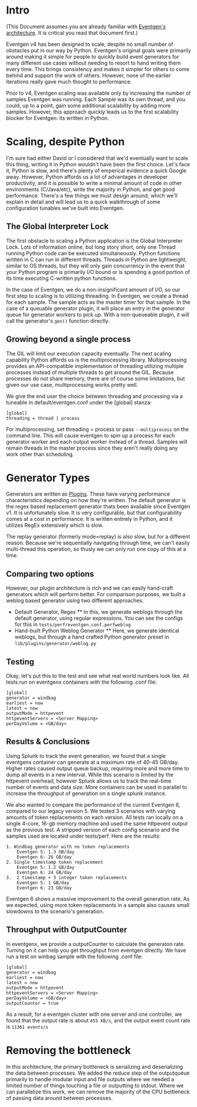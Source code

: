 # Intro

(This Document assumes you are already familiar with [Eventgen's architecture](ARCHITECTURE.md).  It is critical you read that document first.)

Eventgen v4 has been designed to scale, despite no small number of obstacles put in our way by Python.  Eventgen's original goals were primarily around making it simple for people to quickly build event generators for many different use cases without needing to resort to hand writing them every time.  This brings consistency and makes it simpler for others to come behind and support the work of others.  However, none of the earlier iterations really gave much thought to performance.

Prior to v4, Eventgen scaling was available only by increasing the number of samples Eventgen was running.  Each Sample was its own thread, and you could, up to a point, gain some additional scalability by adding more samples.  However, this approach quickly leads us to the first scalability blocker for Eventgen: its written in Python.

# Scaling, despite Python

I'm sure had either David or I considered that we'd eventually want to scale this thing, writing it in Python wouldn't have been the first choice.  Let's face it, Python is slow, and there's plenty of emperical evidence a quick Google away.   However, Python affords us a lot of advantages in developer productivity, and it is possible to write a minimal amount of code in other environments (C/Java/etc), write the majority in Python, and get good performance.  There's a few things we must design around, which we'll explain in detail and will lead us to a quick walkthrough of some configuration tunables we've built into Eventgen.

## The Global Interpreter Lock

The first obstacle to scaling a Python application is the Global Interpreter Lock.  Lots of information online, but long story short, only one Thread running Python code can be executed simultaneously.  Python functions written in C can run in different threads.  Threads in Python are lightweight, similar to OS threads, but they will only gain concurrency in the event that your Python program is primarily I/O bound or is spending a good portion of its time executing C-written python functions.

In the case of Eventgen, we do a non-insignificant amount of I/O, so our first step to scaling is to utilizing threading.  In Eventgen, we create a thread for each sample.  The sample acts as the master timer for that sample.  In the case of a queuable generator plugin, it will place an entry in the generator queue for generator workers to pick up.  With a non-queueable plugin, it will call the generator's `gen()` function directly.

## Growing beyond a single process

The GIL will limit our execution capacity eventually.  The next scaling capability Python affords us is the multiprocessing library.  Multiprocessing provides an API-compatible implementation of threading utilizing multiple processes instead of multiple threads to get around the GIL.  Because processes do not share memory, there are of course some limitations, but given our use case, multiprocessing works pretty well.  

We give the end user the choice between threading and processing via a tuneable in default/eventgen.conf under the [global] stanza:

    [global]
    threading = thread | process

For multiprocessing, set threading = process or pass `--multiprocess` on the command line.  This will cause eventgen to spin up a process for each generator worker and each output worker instead of a thread.  Samples will remain threads in the master process since they aren't really doing any work other than scheduling.

# Generator Types

Generators are written as [Plugins](Plugins.md).  These have varying performance characteristics depending on how they're written.  The default generator is the regex based replacement generator thats been available since Eventgen v1.  It is unfortunately slow.  It is very configurable, but that configurability comes at a cost in performance.  It is written entirely in Python, and it utilizes RegEx extensively which is slow.  

The replay generator (formerly mode=replay) is also slow, but for a different reason.  Because we're sequentially navigating through time, we can't easily multi-thread this operation, so thusly we can only run one copy of this at a time.

## Comparing two options

However, our plugin architecture is rich and we can easily hand-craft generators which will perform better.  For comparison purposes, we built a weblog based generator using two different approaches.

* Default Generator, Regex
** In this, we generate weblogs through the default generator, using regular expressions.  You can see the configs for this in `tests/perf/eventgen.conf.perfweblog`
* Hand-built Python Weblog Generator
** Here, we generate identical weblogs, but through a hand crafted Python generator preset in `lib/plugins/generator/weblog.py`

## Testing

Okay, let's put this to the test and see what real world numbers look like.  All tests run on eventgenx containers with the following .conf file:

    [global]
    generator = windbag
    earliest = now
    latest = now
    outputMode = httpevent
    httpeventServers = <Server Mapping>
    perDayVolume = <GB/day>

## Results & Conclusions

Using Splunk to track the event generation, we found that a single eventgenx container can generate at a maximum rate of 40-45 GB/day. Higher rates caused output queue backup, requiring more and more time to dump all events in a new interval. While this scenario is limited by the httpevent overhead, however Splunk allows us to track the real-time number of events and data size. More containers can be used in parallel to increase the throughput of generation on a single splunk instance.

We also wanted to compare the performance of the current Eventgen 6, compared to our legacy version 5. We tested 3 scenarios with varying amounts of token replacements on each version. All tests ran locally on a single 4-core, 16-gb memory machine and used the same httpevent output as the previous test. A stripped version of each config scenario and the samples used are located under tests/perf. Here are the results:

    1. Windbag generator with no token replacements
        Eventgen 5: 1.3 GB/day
        Eventgen 6: 26 GB/day
    2. Single timestamp token replacement
        Eventgen 5: 1.2 GB/day
        Eventgen 6: 24 GB/day
    3.  2 timestamp + 3 integer token replacements
        Eventgen 5: 1 GB/day
        Eventgen 6: 23 GB/day

Eventgen 6 shows a massive improvement to the overall generation rate. As we expected, using more token replacements in a sample also causes small slowdowns to the scenario's generation.

## Throughput with OutputCounter
In eventgenx, we provide a outputCounter to calculate the generaton rate. Turning on it can help you get throughput from eventgen directly. We have run a test on winbag sample with the following .conf file:

    [global]
    generator = windbag
    earliest = now
    latest = now
    outputMode = httpevent
    httpeventServers = <Server Mapping>
    perDayVolume = <GB/day>
    outputCounter = true

As a result, for a eventgen cluster with one server and one controller, we found that the output rate is about `455 KB/s`, and the output event count rate is `11361 events/s`

# Removing the bottleneck

In this architecture, the primary bottleneck is serializing and deserializing the data between processes.  We added the reduce step of the outputqueue primarily to handle modular input and file outputs where we needed a limited number of things touching a file or outputting to stdout.  Where we can parallelize this work, we can remove the majority of the CPU bottleneck of passing data around between processes.
